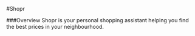 #Shopr

###Overview
Shopr is your personal shopping assistant helping you find the best prices in your neighbourhood.

